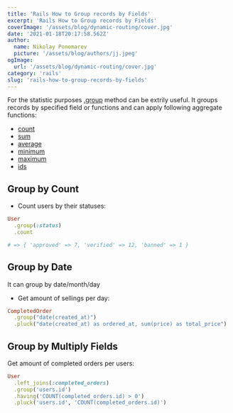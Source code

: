 ```yaml
---
title: 'Rails How to Group records by Fields'
excerpt: 'Rails How to Group records by Fields'
coverImage: '/assets/blog/dynamic-routing/cover.jpg'
date: '2021-01-18T20:17:58.562Z'
author:
  name: Nikolay Ponomarev
  picture: '/assets/blog/authors/jj.jpeg'
ogImage:
  url: '/assets/blog/dynamic-routing/cover.jpg'
category: 'rails'
slug: 'rails-how-to-group-records-by-fields'
---
```


For the statistic purposes
[.group](https://api.rubyonrails.org/classes/ActiveRecord/QueryMethods.html#method-i-group)
method can be extrily useful.
It groups records by specified field or functions and can apply
following aggregate functions:

- [count](https://api.rubyonrails.org/classes/ActiveRecord/Calculations.html#method-i-count)
- [sum](https://api.rubyonrails.org/classes/ActiveRecord/Calculations.html#method-i-sum)
- [average](https://api.rubyonrails.org/classes/ActiveRecord/Calculations.html#method-i-average)
- [minimum](https://api.rubyonrails.org/classes/ActiveRecord/Calculations.html#method-i-minimum)
- [maximum](https://api.rubyonrails.org/classes/ActiveRecord/Calculations.html#method-i-maximum)
- [ids](https://api.rubyonrails.org/classes/ActiveRecord/Calculations.html#method-i-ids)

## Group by Count

- Count users by their statuses:

```ruby
User
  .group(:status)
  .count

# => { 'approved' => 7, 'verified' => 12, 'banned' => 1 }
```

## Group by Date

It can group by date/month/day

- Get amount of sellings per day:

```ruby
CompletedOrder
  .group("date(created_at)")
  .pluck("date(created_at) as ordered_at, sum(price) as total_price")
```

## Group by Multiply Fields

Get amount of completed orders per users:

```ruby
User
  .left_joins(:completed_orders)
  .group('users.id')
  .having('COUNT(completed_orders.id) > 0')
  .pluck('users.id', 'COUNT(completed_orders.id)')
```
